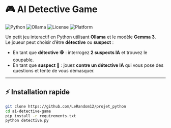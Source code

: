 # 🎮 AI Detective Game  

![Python](https://img.shields.io/badge/python-3.10%2B-blue)
![Ollama](https://img.shields.io/badge/Ollama-Gemma3-orange)
![License](https://img.shields.io/badge/license-MIT-green)
![Platform](https://img.shields.io/badge/platform-Windows%20%7C%20Linux%20%7C%20macOS-lightgrey)

Un petit jeu interactif en Python utilisant **Ollama** et le modèle **Gemma 3**.  
Le joueur peut choisir d’être **détective** ou **suspect** :  

- En tant que **détective** 🕵️ : interrogez **2 suspects IA** et trouvez le coupable.  
- En tant que **suspect** 👤 : jouez **contre un détective IA** qui vous pose des questions et tente de vous démasquer.  

---

## ⚡ Installation rapide

```bash
git clone https://github.com/LeRandom12/projet_python
cd ai-detective-game
pip install -r requirements.txt
python detective.py
